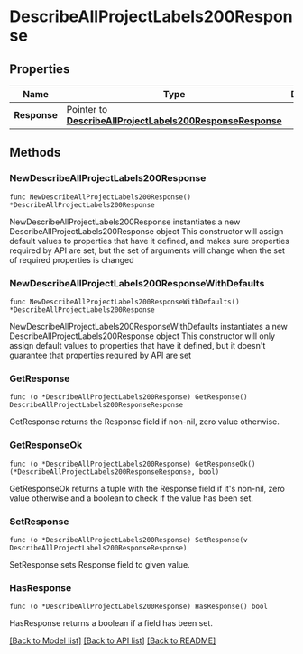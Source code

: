 # DescribeAllProjectLabels200Response

## Properties

Name | Type | Description | Notes
------------ | ------------- | ------------- | -------------
**Response** | Pointer to [**DescribeAllProjectLabels200ResponseResponse**](DescribeAllProjectLabels200ResponseResponse.md) |  | [optional] 

## Methods

### NewDescribeAllProjectLabels200Response

`func NewDescribeAllProjectLabels200Response() *DescribeAllProjectLabels200Response`

NewDescribeAllProjectLabels200Response instantiates a new DescribeAllProjectLabels200Response object
This constructor will assign default values to properties that have it defined,
and makes sure properties required by API are set, but the set of arguments
will change when the set of required properties is changed

### NewDescribeAllProjectLabels200ResponseWithDefaults

`func NewDescribeAllProjectLabels200ResponseWithDefaults() *DescribeAllProjectLabels200Response`

NewDescribeAllProjectLabels200ResponseWithDefaults instantiates a new DescribeAllProjectLabels200Response object
This constructor will only assign default values to properties that have it defined,
but it doesn't guarantee that properties required by API are set

### GetResponse

`func (o *DescribeAllProjectLabels200Response) GetResponse() DescribeAllProjectLabels200ResponseResponse`

GetResponse returns the Response field if non-nil, zero value otherwise.

### GetResponseOk

`func (o *DescribeAllProjectLabels200Response) GetResponseOk() (*DescribeAllProjectLabels200ResponseResponse, bool)`

GetResponseOk returns a tuple with the Response field if it's non-nil, zero value otherwise
and a boolean to check if the value has been set.

### SetResponse

`func (o *DescribeAllProjectLabels200Response) SetResponse(v DescribeAllProjectLabels200ResponseResponse)`

SetResponse sets Response field to given value.

### HasResponse

`func (o *DescribeAllProjectLabels200Response) HasResponse() bool`

HasResponse returns a boolean if a field has been set.


[[Back to Model list]](../README.md#documentation-for-models) [[Back to API list]](../README.md#documentation-for-api-endpoints) [[Back to README]](../README.md)


